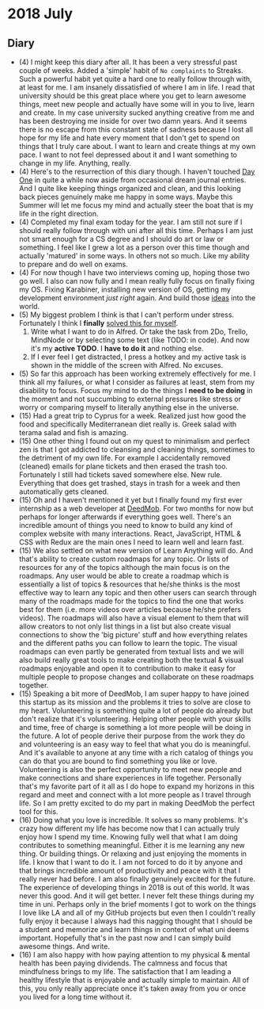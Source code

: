 # 2018 July
## Diary
- (4) I might keep this diary after all. It has been a very stressful past couple of weeks. Added a 'simple' habit of `No complaints` to Streaks. Such a powerful habit yet quite a hard one to really follow through with, at least for me. I am insanely dissatisfied of where I am in life. I read that university should be this great place where you get to learn awesome things, meet new people and actually have some will in you to live, learn and create. In my case university sucked anything creative from me and has been destroying me inside for over two damn years. And it seems there is no escape from this constant state of sadness because I lost all hope for my life and hate every moment that I don't get to spend on things that I truly care about. I want to learn and create things at my own pace. I want to not feel depressed about it and I want something to change in my life. Anything, really.
- (4) Here's to the resurrection of this diary though. I haven't touched [Day One](../../macOS/apps/day-one.md) in quite a while now aside from occasional dream journal entries. And I quite like keeping things organized and clean, and this looking back pieces genuinely make me happy in some ways. Maybe this Summer will let me focus my mind and actually steer the boat that is my life in the right direction.
- (4) Completed my final exam today for the year. I am still not sure if I should really follow through with uni after all this time. Perhaps I am just not smart enough for a CS degree and I should do art or law or something. I feel like I grew a lot as a person over this time though and actually 'matured' in some ways. In others not so much. Like my ability to prepare and do well on exams.
- (4) For now though I have two interviews coming up, hoping those two go well. I also can now fully and I mean really fully focus on finally fixing my OS. Fixing Karabiner, installing new version of OS, getting my development environment *just right* again. And build those [ideas](https://trello.com/b/alB1ryRP) into the world.
- (5) My biggest problem I think is that I can't perform under stress. Fortunately I think I **finally** [solved this for myself](../../research/solving-problems.md).
	1. Write what I want to do in Alfred. Or take the task from 2Do, Trello, MindNode or by selecting some text (like TODO: in code). And now it's my **active TODO**. I **have to do it** and nothing else.
	2. If I ever feel I get distracted, I press a hotkey and my active task is shown in the middle of the screen with Alfred. No excuses.
- (5) So far this approach has been working extremely effectively for me. I think all my failures, or what I consider as failures at least, stem from my disability to focus. Focus my mind to do the things I **need to be doing** in the moment and not succumbing to external pressures like stress or worry or comparing myself to literally anything else in the universe.
- (15) Had a great trip to Cyprus for a week. Realized just how good the food and specifically Mediterranean diet really is. Greek salad with terama salad and fish is amazing.
- (15) One other thing I found out on my quest to minimalism and perfect zen is that I got addicted to cleansing and cleaning things, sometimes to the detriment of my own life. For example I accidentally removed (cleaned) emails for plane tickets and then erased the trash too. Fortunately I still had tickets saved somewhere else. New rule. Everything that does get trashed, stays in trash for a week and then automatically gets cleaned.
- (15) Oh and I haven't mentioned it yet but I finally found my first ever internship as a web developer at [DeedMob](https://deedmob.com). For two months for now but perhaps for longer afterwards if everything goes well. There's an incredible amount of things you need to know to build any kind of complex website with many interactions. React, JavaScript, HTML & CSS with Redux are the main ones I need to learn well and learn fast.
- (15) We also settled on what new version of Learn Anything will do. And that's ability to create custom roadmaps for any topic. Or lists of resources for any of the topics although the main focus is on the roadmaps. Any user would be able to create a roadmap which is essentially a list of topics & resources that he/she thinks is the most effective way to learn any topic and then other users can search through many of the roadmaps made for the topics to find the one that works best for them (i.e. more videos over articles because he/she prefers videos). The roadmaps will also have a visual element to them that will allow creators to not only list things in a list but also create visual connections to show the 'big picture' stuff and how everything relates and the different paths you can follow to learn the topic. The visual roadmaps can even partly be generated from textual lists and we will also build really great tools to make creating both the textual & visual roadmaps enjoyable and open it to contribution to make it easy for multiple people to propose changes and collaborate on these roadmaps together.
- (15) Speaking a bit more of DeedMob, I am super happy to have joined this startup as its mission and the problems it tries to solve are close to my heart. Volunteering is something quite a lot of people do already but don't realize that it's volunteering. Helping other people with your skills and time, free of charge is something a lot more people will be doing in the future. A lot of people derive their purpose from the work they do and volunteering is an easy way to feel that what you do is meaningful. And it's available to anyone at any time with a rich catalog of things you can do that you are bound to find something you like or love. Volunteering is also the perfect opportunity to meet new people and make connections and share experiences in life together. Personally that's my favorite part of it all as I do hope to expand my horizons in this regard and meet and connect with a lot more people as I travel through life. So I am pretty excited to do my part in making DeedMob the perfect tool for this.
- (16) Doing what you love is incredible. It solves so many problems. It's crazy how different my life has become now that I can actually truly enjoy how I spend my time. Knowing fully well that what I am doing contributes to something meaningful. Either it is me learning any new thing. Or building things. Or relaxing and just enjoying the moments in life. I know that I want to do it. I am not forced to do it by anyone and that brings incredible amount of productivity and peace with it that I really never had before. I am also finally genuinely excited for the future. The experience of developing things in 2018 is out of this world. It was never this good. And it will get better. I never felt these things during my time in uni. Perhaps only in the brief moments I got to work on the things I love like LA and all of my GitHub projects but even then I couldn't really fully enjoy it because I always had this nagging thought that I should be a student and memorize and learn things in context of what uni deems important. Hopefully that's in the past now and I can simply build awesome things. And write.
- (16) I am also happy with how paying attention to my physical & mental health has been paying dividends. The calmness and focus that mindfulness brings to my life. The satisfaction that I am leading a healthy lifestyle that is enjoyable and actually simple to maintain. All of this, you only really appreciate once it's taken away from you or once you lived for a long time without it.